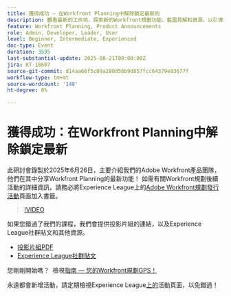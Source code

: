 ```yaml
---
title: 獲得成功 — 在Workfront Planning中解除鎖定最新的
description: 觀看最新的工作坊，探索新的Workfront規劃功能、藍圖見解和資源，以引導您成功規劃。
feature: Workfront Planning, Product Announcements
role: Admin, Developer, Leader, User
level: Beginner, Intermediate, Experienced
doc-type: Event
duration: 3595
last-substantial-update: 2025-08-21T00:00:00Z
jira: KT-18607
source-git-commit: d14aa66f5c09a280d56b9d857fcc64379e83677f
workflow-type: tm+mt
source-wordcount: '148'
ht-degree: 0%

---
```



# 獲得成功：在Workfront Planning中解除鎖定最新

此研討會錄製於2025年6月26日，主要介紹我們的Adobe Workfront產品團隊，他們在其中分享Workfront Planning的最新功能！ 如需有關Workfront規劃後續活動的詳細資訊，請務必將Experience League上的[Adobe Workfront規劃發行活動](https://experienceleague.adobe.com/zh-hant/docs/workfront/using/product-announcements/product-releases/planning-release-activity/planning-release-activity-article-index)頁面加入書籤。 

>[!VIDEO](https://video.tv.adobe.com/v/3469860/?learn=on&enablevpops)

如果您錯過了我們的課程，我們會提供投影片組的連結，以及Experience League社群貼文和其他資源。

* [投影片組PDF](https://workfront-experience.s3.us-west-2.amazonaws.com/Training/Guides/Customer+Success+at+Scale/062625+Summoning+Success+-+Unlocking+the+Latest+in+Workfront+Planning.pdf)
* [Experience League社群貼文](https://experienceleaguecommunities.adobe.com/t5/workfront-discussions/event-follow-up-summoning-success-unlocking-the-latest-in/td-p/761676)

您剛剛開始嗎？  檢視[指南 — 您的Workfront規劃GPS！](https://workfront-experience.s3.us-west-2.amazonaws.com/Training/Guides/Customer+Success+at+Scale/Workfront+Planning+Guidebook.pdf)

永遠都會新增活動，請定期檢視Experience League[上的](https://experienceleague.adobe.com/events/?lang=zh-Hant&filters=Workfront)活動頁面，以免錯過！
